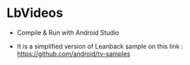 LbVideos
========

- Compile & Run with Android Studio

- It is a simplified version of Leanback sample on this link :
  https://github.com/android/tv-samples
